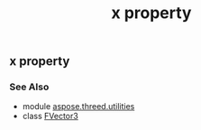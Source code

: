 ﻿---
title: x property
second_title: Aspose.3D for Python via .NET API References
description: 
type: docs
weight: 70
url: /python-net/aspose.threed.utilities/fvector3/x/
is_root: false
---

## x property


### See Also
* module [aspose.threed.utilities](../../)
* class [FVector3](/3d/python-net/aspose.threed.utilities/fvector3)

